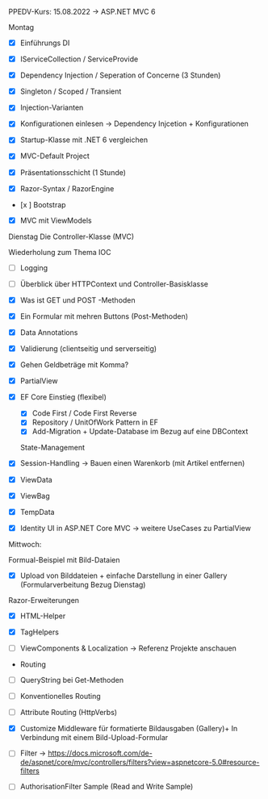 ﻿PPEDV-Kurs: 15.08.2022 -> ASP.NET MVC 6 

Montag 
- [x] Einführungs DI 
- [x] IServiceCollection / ServiceProvide
- [x] Dependency Injection / Seperation of Concerne (3 Stunden) 
- [x] Singleton / Scoped / Transient 
- [x] Injection-Varianten
- [x] Konfigurationen einlesen -> Dependency Injcetion + Konfigurationen

- [x] Startup-Klasse mit .NET 6 vergleichen 
- [x] MVC-Default Project
- [x] Präsentationsschicht (1 Stunde) 
- [x] Razor-Syntax / RazorEngine 
- [x ] Bootstrap
- [x] MVC mit ViewModels



Dienstag
Die Controller-Klasse (MVC)

Wiederholung zum Thema IOC 
- [ ] Logging 


- [ ] Überblick über HTTPContext und Controller-Basisklasse
- [x] Was ist GET und POST -Methoden

- [x] Ein Formular mit mehren Buttons (Post-Methoden)
- [x] Data Annotations 
- [x] Validierung (clientseitig und serverseitig)
- [x] Gehen Geldbeträge mit Komma?
- [x] PartialView

- [x] EF Core Einstieg (flexibel)
  - [x] Code First / Code First Reverse
  - [x] Repository / UnitOfWork Pattern in EF
  - [x] Add-Migration + Update-Database im Bezug auf eine DBContext 
 
  State-Management
- [x] Session-Handling -> Bauen einen Warenkorb (mit Artikel entfernen)
- [x] ViewData
- [x] ViewBag
- [x] TempData
- [x] Identity UI in ASP.NET Core MVC -> weitere UseCases zu PartialView


Mittwoch: 
 
Formual-Beispiel mit Bild-Dataien
- [x] Upload von Bilddateien + einfache Darstellung in einer Gallery (Formularverbeitung Bezug Dienstag)

Razor-Erweiterungen
- [x] HTML-Helper
- [x] TagHelpers

- [ ] ViewComponents & Localization -> Referenz Projekte anschauen

- Routing
- [ ] QueryString bei Get-Methoden
- [ ] Konventionelles Routing
- [ ] Attribute Routing (HttpVerbs)

- [x] Customize Middleware für formatierte Bildausgaben (Gallery)+ In Verbindung mit einem Bild-Upload-Formular
- [ ] Filter -> https://docs.microsoft.com/de-de/aspnet/core/mvc/controllers/filters?view=aspnetcore-5.0#resource-filters
- [ ] AuthorisationFilter Sample (Read and Write Sample)






